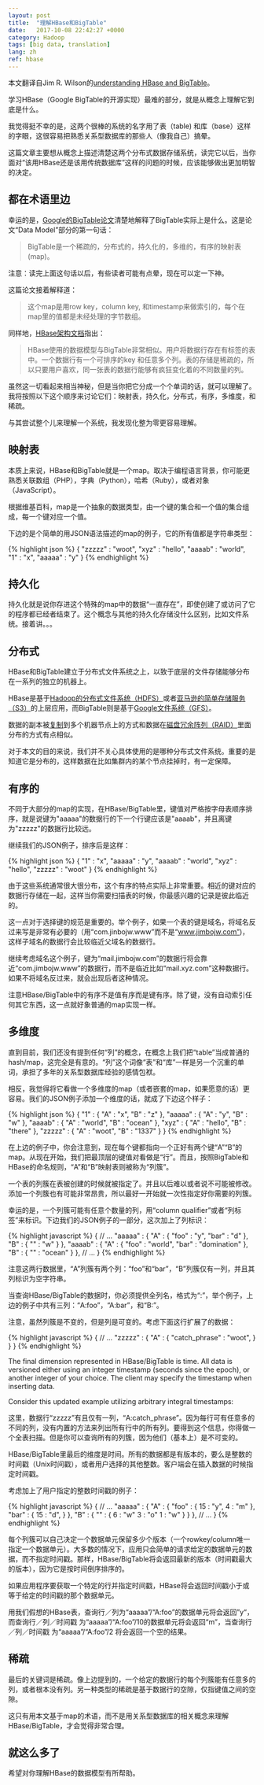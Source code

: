```yaml
---
layout: post
title:  "理解HBase和BigTable"
date:   2017-10-08 22:42:27 +0000
category: Hadoop
tags: [big data, translation]
lang: zh
ref: hbase
---
```


本文翻译自Jim R. Wilson的[understanding HBase and BigTable](http://jimbojw.com/#understanding%20hbase)。

学习HBase（Google BigTable的开源实现）最难的部分，就是从概念上理解它到底是什么。

我觉得挺不幸的是，这两个很棒的系统的名字用了表（table) 和库（base）这样的字眼，这很容易把熟悉关系型数据库的那些人（像我自己）搞晕。

这篇文章主要想从概念上描述清楚这两个分布式数据存储系统，读完它以后，当你面对“该用HBase还是该用传统数据库”这样的问题的时候，应该能够做出更加明智的决定。

## 都在术语里边

幸运的是，[Google的BigTable论文](https://research.google.com/archive/bigtable.html)清楚地解释了BigTable实际上是什么。这是论文“Data Model”部分的第一句话：

>BigTable是一个稀疏的，分布式的，持久化的，多维的，有序的映射表(map)。

注意：读完上面这句话以后，有些读者可能有点晕，现在可以定一下神。

这篇论文接着解释道：

>这个map是用row key，column key, 和timestamp来做索引的，每个在map里的值都是未经处理的字节数组。

同样地，[HBase架构文档](http://HBase.apache.org/book.html#_architecture)指出：

>HBase使用的数据模型与BigTable非常相似。用户将数据行存在有标签的表中。一个数据行有一个可排序的key 和任意多个列。表的存储是稀疏的，所以只要用户喜欢，同一张表的数据行能够有疯狂变化着的不同数量的列。

虽然这一切看起来相当神秘，但是当你把它分成一个个单词的话，就可以理解了。我将按照以下这个顺序来讨论它们：映射表，持久化，分布式，有序，多维度，和稀疏。

与其尝试整个儿来理解一个系统，我发现化整为零更容易理解。

## 映射表

本质上来说，HBase和BigTable就是一个map。取决于编程语言背景，你可能更熟悉关联数组（PHP），字典（Python），哈希（Ruby），或者对象（JavaScript）。

根据维基百科，map是一个抽象的数据类型，由一个键的集合和一个值的集合组成，每一个键对应一个值。

下边的是个简单的用JSON语法描述的map的例子，它的所有值都是字符串类型：

{% highlight json %}
{
  "zzzzz" : "woot",
  "xyz" : "hello",
  "aaaab" : "world",
  "1" : "x",
  "aaaaa" : "y"
}
{% endhighlight %}

## 持久化

持久化就是说你存进这个特殊的map中的数据“一直存在”，即使创建了或访问了它的程序都已经者结束了。这个概念与其他的持久化存储没什么区别，比如文件系统。接着讲。。。

## 分布式

HBase和BigTable建立于分布式文件系统之上，以致于底层的文件存储能够分布在一系列的独立的机器上。

HBase是基于[Hadoop的分布式文件系统（HDFS）](https://en.wikipedia.org/wiki/Apache_Hadoop#HDFS)或者[亚马逊的简单存储服务（S3）](https://en.wikipedia.org/wiki/Amazon_S3)的上层应用，而BigTable则是基于[Google文件系统（GFS）](https://research.google.com/archive/gfs.html)。

数据的副本被[复制](https://en.wikipedia.org/wiki/Replication_(computing))到多个机器节点上的方式和数据在[磁盘冗余阵列（RAID）](http://en.wikipedia.org/wiki/RAID)里面分布的方式有点相似。

对于本文的目的来说，我们并不关心具体使用的是哪种分布式文件系统。重要的是知道它是分布的，这样数据在比如集群内的某个节点挂掉时，有一定保障。

## 有序的

不同于大部分的map的实现，在HBase/BigTable里，键值对严格按字母表顺序排序，就是说键为"aaaaa"的数据行的下一个行键应该是"aaaab"，并且离键为"zzzzz"的数据行比较远。

继续我们的JSON例子，排序后是这样：

{% highlight json %}
{
  "1" : "x",
  "aaaaa" : "y",
  "aaaab" : "world",
  "xyz" : "hello",
  "zzzzz" : "woot"
}
{% endhighlight %}

由于这些系统通常很大很分布，这个有序的特点实际上非常重要。相近的键对应的数据行存储在一起，这样当你需要扫描表的时候，你最感兴趣的记录是彼此临近的。

这一点对于选择键的规范是重要的。举个例子，如果一个表的键是域名，将域名反过来写是非常有必要的（用“com.jinbojw.www”而不是“www.jimbojw.com”)，这样子域名的数据行会比较临近父域名的数据行。

继续考虑域名这个例子，键为“mail.jimbojw.com”的数据行将会靠近“com.jimbojw.www”的数据行，而不是临近比如“mail.xyz.com”这种数据行。如果不将域名反过来，就会出现后者这种情况。

注意HBase/BigTable中的有序不是值有序而是键有序。除了键，没有自动索引任何其它东西，这一点就好象普通的map实现一样。

## 多维度

直到目前，我们还没有提到任何“列”的概念，在概念上我们把“table”当成普通的hash/map，这完全是有意的。“列”这个词像“表”和“库”一样是另一个沉重的单词，承担了多年的关系型数据库经验的感情包袱。

相反，我觉得将它看做一个多维度的map（或者嵌套的map，如果愿意的话）更容易。我们的JSON例子添加一个维度的话，就成了下边这个样子：

{% highlight json %}
{
  "1" : {
    "A" : "x",
    "B" : "z"
  },
  "aaaaa" : {
    "A" : "y",
    "B" : "w"
  },
  "aaaab" : {
    "A" : "world",
    "B" : "ocean"
  },
  "xyz" : {
    "A" : "hello",
    "B" : "there"
  },
  "zzzzz" : {
    "A" : "woot",
    "B" : "1337"
  }
}
{% endhighlight %}

在上边的例子中，你会注意到，现在每个键都指向一个正好有两个键“A”“B”的map。从现在开始，我们把最顶层的键值对看做是“行”。而且，按照BigTable和HBase的命名规则，“A”和“B”映射表则被称为“列簇”。

一个表的列簇在表被创建的时候就被指定了。并且以后难以或者说不可能被修改。添加一个列簇也有可能非常昂贵，所以最好一开始就一次性指定好你需要的列簇。

幸运的是，一个列簇可能有任意个数量的列，用“column qualifier”或者“列标签”来标识。下边我们的JSON例子的一部分，这次加上了列标识：

{% highlight javascript %}
{
  // ...
  "aaaaa" : {
    "A" : {
      "foo" : "y",
      "bar" : "d"
    },
    "B" : {
      "" : "w"
    }
  },
  "aaaab" : {
    "A" : {
      "foo" : "world",
      "bar" : "domination"
    },
    "B" : {
      "" : "ocean"
    }
  },
  // ...
}
{% endhighlight %}

注意这两行数据里，“A”列簇有两个列：“foo”和“bar”，“B”列簇仅有一列，并且其列标识为空字符串。

当查询HBase/BigTable的数据时，你必须提供全列名，格式为“<family>:<qualifier>”，举个例子，上边的例子中共有三列：“A:foo”，“A:bar”，和“B:”。

注意，虽然列簇是不变的，但是列是可变的。考虑下面这行扩展了的数据：

{% highlight javascript %}
{
  // ...
  "zzzzz" : {
    "A" : {
      "catch_phrase" : "woot",
    }
  }
}
{% endhighlight %}

The final dimension represented in HBase/BigTable is time. All data is versioned either using an integer timestamp (seconds since the epoch), or another integer of your choice. The client may specify the timestamp when inserting data.

Consider this updated example utilizing arbitrary integral timestamps:

这里，数据行“zzzzz”有且仅有一列，“A:catch_phrase”。因为每行可有任意多的不同的列，没有内置的方法来列出所有行中的所有列。要得到这个信息，你得做一个全表扫描。但是你可以查询所有的列簇，因为他们（基本上）是不可变的。

HBase/BigTable里最后的维度是时间。所有的数据都是有版本的，要么是整数的时间戳（Unix时间戳），或者用户选择的其他整数。客户端会在插入数据的时候指定时间戳。

考虑加上了用户指定的整数时间戳的例子：

{% highlight javascript %}
{
  // ...
  "aaaaa" : {
    "A" : {
      "foo" : {
        15 : "y",
        4 : "m"
      },
      "bar" : {
        15 : "d",
      }
    },
    "B" : {
      "" : {
        6 : "w"
        3 : "o"
        1 : "w"
      }
    }
  },
  // ...
}
{% endhighlight %}

每个列簇可以自己决定一个数据单元保留多少个版本（一个rowkey/column唯一指定一个数据单元）。大多数的情况下，应用只会简单的请求给定的数据单元的数据，而不指定时间戳。那样，HBase/BigTable将会返回最新的版本（时间戳最大的版本），因为它是按时间倒序排序的。

如果应用程序要获取一个特定的行并指定时间戳，HBase将会返回时间戳小于或等于给定的时间戳的那个数据单元。

用我们假想的HBase表，查询行／列为“aaaaa”/“A:foo”的数据单元将会返回”y“，而查询行／列／时间戳 为“aaaaa”/“A:foo”/10的数据单元将会返回“m”，当查询行／列／时间戳 为“aaaaa”/“A:foo”/2 将会返回一个空的结果。

## 稀疏

最后的关键词是稀疏。像上边提到的，一个给定的数据行的每个列簇能有任意多的列，或者根本没有列。另一种类型的稀疏是基于数据行的空隙，仅指键值之间的空隙。

这只有用本文基于map的术语，而不是用关系型数据库的相关概念来理解HBase/BigTable，才会觉得非常合理。

## 就这么多了

希望对你理解HBase的数据模型有所帮助。
